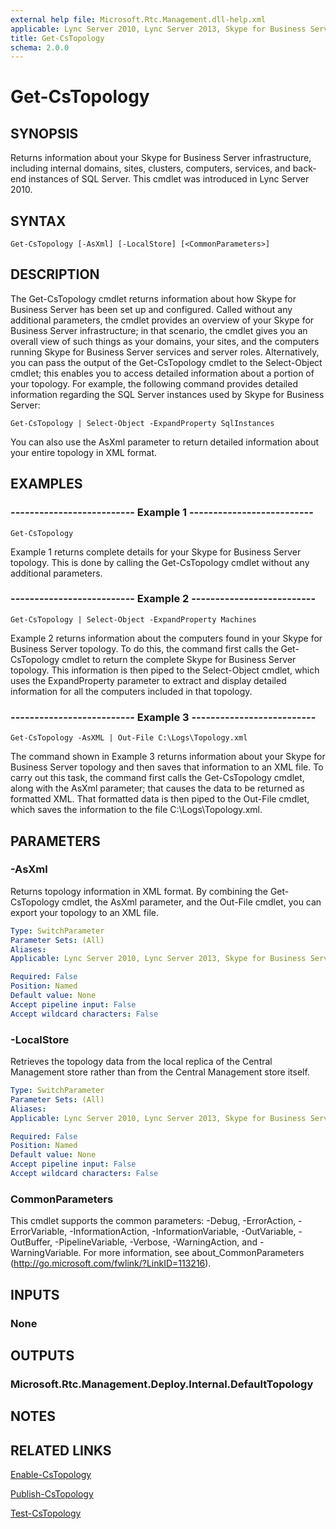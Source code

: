 ```yaml
---
external help file: Microsoft.Rtc.Management.dll-help.xml
applicable: Lync Server 2010, Lync Server 2013, Skype for Business Server 2015, Skype for Business Server 2019
title: Get-CsTopology
schema: 2.0.0
---
```


# Get-CsTopology

## SYNOPSIS
Returns information about your Skype for Business Server infrastructure, including internal domains, sites, clusters, computers, services, and back-end instances of SQL Server.
This cmdlet was introduced in Lync Server 2010.


## SYNTAX

```
Get-CsTopology [-AsXml] [-LocalStore] [<CommonParameters>]
```

## DESCRIPTION
The Get-CsTopology cmdlet returns information about how Skype for Business Server has been set up and configured.
Called without any additional parameters, the cmdlet provides an overview of your Skype for Business Server infrastructure; in that scenario, the cmdlet gives you an overall view of such things as your domains, your sites, and the computers running Skype for Business Server services and server roles.
Alternatively, you can pass the output of the Get-CsTopology cmdlet to the Select-Object cmdlet; this enables you to access detailed information about a portion of your topology.
For example, the following command provides detailed information regarding the SQL Server instances used by Skype for Business Server:

`Get-CsTopology | Select-Object -ExpandProperty SqlInstances`

You can also use the AsXml parameter to return detailed information about your entire topology in XML format.


## EXAMPLES

### -------------------------- Example 1 --------------------------
```
Get-CsTopology
```

Example 1 returns complete details for your Skype for Business Server topology.
This is done by calling the Get-CsTopology cmdlet without any additional parameters.

### -------------------------- Example 2 --------------------------
```
Get-CsTopology | Select-Object -ExpandProperty Machines
```

Example 2 returns information about the computers found in your Skype for Business Server topology.
To do this, the command first calls the Get-CsTopology cmdlet to return the complete Skype for Business Server topology.
This information is then piped to the Select-Object cmdlet, which uses the ExpandProperty parameter to extract and display detailed information for all the computers included in that topology.

### -------------------------- Example 3 --------------------------
```
Get-CsTopology -AsXML | Out-File C:\Logs\Topology.xml
```

The command shown in Example 3 returns information about your Skype for Business Server topology and then saves that information to an XML file.
To carry out this task, the command first calls the Get-CsTopology cmdlet, along with the AsXml parameter; that causes the data to be returned as formatted XML.
That formatted data is then piped to the Out-File cmdlet, which saves the information to the file C:\Logs\Topology.xml.


## PARAMETERS

### -AsXml
Returns topology information in XML format.
By combining the Get-CsTopology cmdlet, the AsXml parameter, and the Out-File cmdlet, you can export your topology to an XML file.

```yaml
Type: SwitchParameter
Parameter Sets: (All)
Aliases: 
Applicable: Lync Server 2010, Lync Server 2013, Skype for Business Server 2015, Skype for Business Server 2019

Required: False
Position: Named
Default value: None
Accept pipeline input: False
Accept wildcard characters: False
```

### -LocalStore
Retrieves the topology data from the local replica of the Central Management store rather than from the Central Management store itself.

```yaml
Type: SwitchParameter
Parameter Sets: (All)
Aliases: 
Applicable: Lync Server 2010, Lync Server 2013, Skype for Business Server 2015, Skype for Business Server 2019

Required: False
Position: Named
Default value: None
Accept pipeline input: False
Accept wildcard characters: False
```

### CommonParameters
This cmdlet supports the common parameters: -Debug, -ErrorAction, -ErrorVariable, -InformationAction, -InformationVariable, -OutVariable, -OutBuffer, -PipelineVariable, -Verbose, -WarningAction, and -WarningVariable. For more information, see about_CommonParameters (http://go.microsoft.com/fwlink/?LinkID=113216).


## INPUTS

### None


## OUTPUTS

### Microsoft.Rtc.Management.Deploy.Internal.DefaultTopology


## NOTES


## RELATED LINKS

[Enable-CsTopology](Enable-CsTopology.md)

[Publish-CsTopology](Publish-CsTopology.md)

[Test-CsTopology](Test-CsTopology.md)

